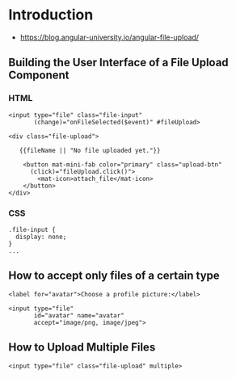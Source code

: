 # Introduction
- https://blog.angular-university.io/angular-file-upload/

## Building the User Interface of a File Upload Component
### HTML
```
<input type="file" class="file-input"
       (change)="onFileSelected($event)" #fileUpload>

<div class="file-upload">

   {{fileName || "No file uploaded yet."}}

    <button mat-mini-fab color="primary" class="upload-btn"
      (click)="fileUpload.click()">
        <mat-icon>attach_file</mat-icon>
    </button>
</div>
```
### CSS
```
.file-input {
  display: none;
}
...
```
## How to accept only files of a certain type
```
<label for="avatar">Choose a profile picture:</label>

<input type="file"
       id="avatar" name="avatar"
       accept="image/png, image/jpeg">
```
## How to Upload Multiple Files
```
<input type="file" class="file-upload" multiple>
```
